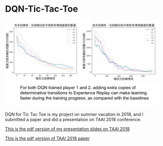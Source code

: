 # DQN-Tic-Tac-Toe

![Screenshot - 800x600](/Screenshot.png)

DQN for Tic Tac Toe is my project on summer vacation in 2018, and I submitted a paper and did a presentation on TAAI 2018 conference.

[This is the pdf version of my presentation slides on TAAI 2018](https://github.com/jennyjennie/DQN-for-tic-tac-toe/blob/master/JennyDQN-TAAI2018-no-animation.pdf)

[This is the pdf version of TAAI 2018 paper](https://github.com/jennyjennie/DQN-for-tic-tac-toe/blob/master/Taai-final.PDF)

